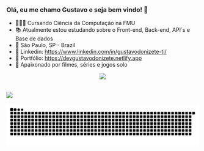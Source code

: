 ### Olá, eu me chamo Gustavo e seja bem vindo! 👋
- 👨🏽‍💻 Cursando Ciência da Computação na FMU
- 📚 Atualmente estou estudando sobre o Front-end, Back-end, API´s e Base de dados  
- 🏡 São Paulo, SP - Brazil 
- 🔹 Linkedin: https://www.linkedin.com/in/gustavodonizete-ti/
- 🔹 Portfólio: https://devgustavodonizete.netlify.app
- 👾 Apaixonado por filmes, séries e jogos solo 

<div align="center">
  <a href="https://github.com/GustavoDonizete">
  <img height="180em" src="https://github-readme-stats.vercel.app/api?username=GustavoDonizete&show_icons=false&theme=midnight-purple&include_all_commits=true&count_private=true&hide_border=true"/>
</div>

  ##
  
  
<div>
   <a href="https://www.linkedin.com/in/gustavodonizete-ti/" target="_blank"><img src="https://img.shields.io/badge/-LinkedIn-%230077B5?style=for-the-badge&logo=linkedin&logoColor=white" target="_blank"></a> 
  
  ![snake gif](https://github.com/4lissxn/4lissxn/blob/output/github-contribution-grid-snake.svg)
 
</div>
